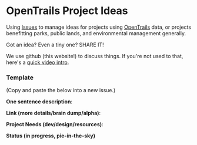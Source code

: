 # OpenTrails Project Ideas

Using [Issues](https://github.com/codeforamerica/opentrails-project-ideas/issues) to manage ideas for projects using [OpenTrails](http://codeforamerica.org/specifications/trails) data, or projects benefitting parks, public lands, and environmental management generally.

Got an idea? Even a tiny one? SHARE IT!

We use github (this website!) to discuss things. If you're not used to that, here's a [quick video intro](https://www.youtube.com/watch?v=KlrJVSJRUN4).

### Template

(Copy and paste the below into a new issue.)

**One sentence description**: 

**Link (more details/brain dump/alpha)**:

**Project Needs (dev/design/resources)**:

**Status (in progress, pie-in-the-sky)**


